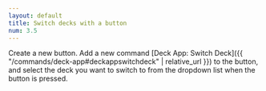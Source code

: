 ```yaml
---
layout: default
title: Switch decks with a button
num: 3.5
---
```


Create a new button. Add a new command [Deck App: Switch Deck]({{ "/commands/deck-app#deckappswitchdeck" | relative_url }}) to the button, and select the deck you want to switch to from the dropdown list when the button is pressed.




